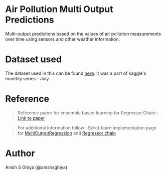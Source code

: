 # Air Pollution Multi Output Predictions
Multi-output predictions based on the values of air pollution measurements over time using sensors and other weather information.

# Dataset used
The dataset used in this can be found [here](https://www.kaggle.com/c/tabular-playground-series-jul-2021). It was a part of kaggle's monthly series - July.

# Reference
> Reference paper for ensemble based learning for Regressor Chain : [Link to paper](https://www.scitepress.org/Papers/2019/79328/79328.pdf)

> For additional information follow : Scikit-learn implementation page for [MultiOutputRegression](https://scikit-learn.org/stable/modules/generated/sklearn.multioutput.MultiOutputRegressor.html#sklearn.multioutput.MultiOutputRegressor) and [Regressor chain](https://scikit-learn.org/stable/modules/generated/sklearn.multioutput.RegressorChain.html)

# Author
Anish S Ghiya (@anishsghiya)
